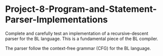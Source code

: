 # Project-8-Program-and-Statement-Parser-Implementations

Complete and carefully test an implementation of a recursive-descent parser for the BL language. This is a fundamental piece of the BL compiler. 

The parser follow the context-free grammar (CFG) for the BL language.
